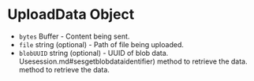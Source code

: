 # UploadData Object

* `bytes` Buffer - Content being sent.
* `file` string (optional) - Path of file being uploaded.
* `blobUUID` string (optional) - UUID of blob data. Usesession.md#sesgetblobdataidentifier) method
  to retrieve the data.
 method
  to retrieve the data.
